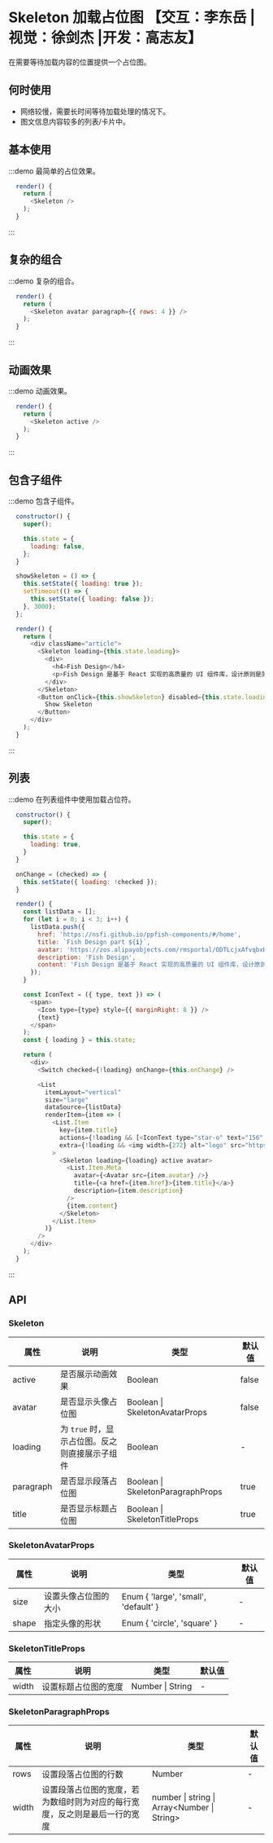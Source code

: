 # Skeleton 加载占位图 【交互：李东岳 |视觉：徐剑杰 |开发：高志友】

在需要等待加载内容的位置提供一个占位图。

## 何时使用

- 网络较慢，需要长时间等待加载处理的情况下。
- 图文信息内容较多的列表/卡片中。

## 基本使用

:::demo 最简单的占位效果。

```js
  render() {
    return (
      <Skeleton />
    );
  }
```
:::


## 复杂的组合

:::demo 复杂的组合。

```js
  render() {
    return (
      <Skeleton avatar paragraph={{ rows: 4 }} />
    );
  }
```
:::

## 动画效果

:::demo 动画效果。

```js
  render() {
    return (
      <Skeleton active />
    );
  }
```
:::

## 包含子组件

:::demo 包含子组件。

```js
  constructor() {
    super();

    this.state = {
      loading: false,
    };
  }

  showSkeleton = () => {
    this.setState({ loading: true });
    setTimeout(() => {
      this.setState({ loading: false });
    }, 3000);
  };

  render() {
    return (
      <div className="article">
        <Skeleton loading={this.state.loading}>
          <div>
            <h4>Fish Design</h4>
            <p>Fish Design 是基于 React 实现的高质量的 UI 组件库，设计原则是简洁、直接、优雅和适应性。</p>
          </div>
        </Skeleton>
        <Button onClick={this.showSkeleton} disabled={this.state.loading}>
          Show Skeleton
        </Button>
      </div>
    );
  }
```
:::

<style>
.article h4 {
  margin-bottom: 16px;
}
.article button {
  margin-top: 16px;
}
</style>

## 列表

:::demo 在列表组件中使用加载占位符。

```js
  constructor() {
    super();

    this.state = {
      loading: true,
    }
  }

  onChange = (checked) => {
    this.setState({ loading: !checked });
  }

  render() {
    const listData = [];
    for (let i = 0; i < 3; i++) {
      listData.push({
        href: 'https://nsfi.github.io/ppfish-components/#/home',
        title: `Fish Design part ${i}`,
        avatar: 'https://zos.alipayobjects.com/rmsportal/ODTLcjxAfvqbxHnVXCYX.png',
        description: 'Fish Design',
        content: 'Fish Design 是基于 React 实现的高质量的 UI 组件库，设计原则是简洁、直接、优雅和适应性。',
      });
    }

    const IconText = ({ type, text }) => (
      <span>
        <Icon type={type} style={{ marginRight: 8 }} />
        {text}
      </span>
    );
    const { loading } = this.state;

    return (
      <div>
        <Switch checked={!loading} onChange={this.onChange} />

        <List
          itemLayout="vertical"
          size="large"
          dataSource={listData}
          renderItem={item => (
            <List.Item
              key={item.title}
              actions={!loading && [<IconText type="star-o" text="156" />, <IconText type="like-o" text="156" />, <IconText type="message" text="2" />]}
              extra={!loading && <img width={272} alt="logo" src="https://gw.alipayobjects.com/zos/rmsportal/mqaQswcyDLcXyDKnZfES.png" />}
            >
              <Skeleton loading={loading} active avatar>
                <List.Item.Meta
                  avatar={<Avatar src={item.avatar} />}
                  title={<a href={item.href}>{item.title}</a>}
                  description={item.description}
                />
                {item.content}
              </Skeleton>
            </List.Item>
          )}
        />
      </div>
    );
  }
```
:::

<style>
.skeleton-demo {
  border: 1px solid #f4f4f4;
}
</style>


## API

### Skeleton

| 属性 | 说明 | 类型 | 默认值 |
| --- | --- | --- | --- |
| active | 是否展示动画效果 | Boolean | false |
| avatar | 是否显示头像占位图 | Boolean \| SkeletonAvatarProps | false |
| loading | 为 `true` 时，显示占位图。反之则直接展示子组件 | Boolean | - |
| paragraph | 是否显示段落占位图 | Boolean \| SkeletonParagraphProps | true |
| title | 是否显示标题占位图 | Boolean \| SkeletonTitleProps | true |

### SkeletonAvatarProps

| 属性 | 说明 | 类型 | 默认值 |
| --- | --- | --- | --- |
| size | 设置头像占位图的大小 | Enum { 'large', 'small', 'default' } | - |
| shape | 指定头像的形状 | Enum { 'circle', 'square' } | - |

### SkeletonTitleProps

| 属性 | 说明 | 类型 | 默认值 |
| --- | --- | --- | --- |
| width | 设置标题占位图的宽度 | Number \| String | - |

### SkeletonParagraphProps

| 属性 | 说明 | 类型 | 默认值 |
| --- | --- | --- | --- |
| rows | 设置段落占位图的行数 | Number | - |
| width | 设置段落占位图的宽度，若为数组时则为对应的每行宽度，反之则是最后一行的宽度 | number \| string \| Array<Number \| String> | - |
